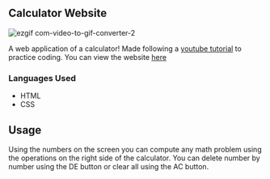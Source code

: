 ## Calculator Website
![ezgif com-video-to-gif-converter-2](https://github.com/user-attachments/assets/5a6b32d2-d90f-43b6-b6f3-60631d53ef1e)

A web application of a calculator! Made following a [youtube tutorial](https://www.youtube.com/watch?v=cGgLHJGyS34) to practice coding. You can view the website [here](https://kdelise.github.io/calculator/)

### Languages Used
* HTML
* CSS

## Usage
Using the numbers on the screen you can compute any math problem using the operations on the right side of the calculator. You can delete number by number using the DE button or clear all using the AC button.
